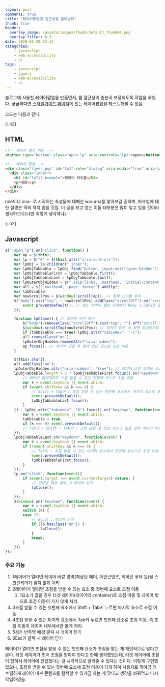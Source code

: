 ```yaml
---
layout: post
comments: true
title: "레이어팝업에 접근성을 불어넣다"
thumb: true
header:
  overlay_image: /assets/images/thumb/default_thumb04.png
  overlay_filter: 0.3
date: 2020-01-29 22:14
categories:
    - javascript
    - web-accessibility
    - ui
tags:
    - javascript
    - jquery
    - web-accessibility
    - ui
---
```

블로그에 사용할 레이어팝업을 만들면서, 웹 접근성이 충분히 보장되도록 작업을 하였다. 궁금하다면 <a href="/styleguide" class="bu-link2">스타일가이드 페이지</a>에 있는 레이어팝업을 테스트해볼 수 있음.

코드는 다음과 같다.

{:.h2}
## HTML
```html
<!-- 레이어 열기 버튼 -->
<button type="button" class="open_lp" aria-controls="lp1">open</button>

<!-- 레이어 팝업 -->
<div class="layer_pop" id="lp1" role="dialog" aria-modal="true" aria-labelledby="lpTit_example">
  <div class="inner">
    <h2 id="lpTit_example">레이어 타이틀</h2>
    <p>내용</p>
  </div>
</div>
```
role이나 aria- 로 시작하는 속성들에 대해선 wai-aria를 찾아보길 권하며, 마크업에 대한 설명은 딱히 적지 않을 것임. 이 글을 보고 있는 이들 대부분은 많이 알고 있을 것이라 생각하므로(나만 이렇게 생각하나)..

{:.h2}
## Javascript
```javascript
$(".open_lp").on("click", function() {
    var op = $(this);
    var lp = $("#" + $(this).attr("aria-controls"));
    var lpObj = lp.children(".inner");
    var lpObjTabbable = lpObj.find("button, input:not([type='hidden']), select, iframe, textarea, [href], [tabindex]:not([tabindex='-1'])");
    var lpObjTabbableFirst = lpObjTabbable.first();
    var lpObjTabbableLast = lpObjTabbable.last();
    var lpOuterObjHidden = $(".skip-links, .masthead, .initial-content, .search-content, .page__footer");
    var all = $(".masthead, .page__footer").add(lp);
    var tabDisable;
    var nowScrollPos = $(window).scrollTop(); // 현재 스크롤 위치
    $("body").css("top", - nowScrollPos).addClass("scrollOff").on("scroll touchmove mousewheel", function(event){
        event.preventDefault(); // iOS 레이어 열린 상태에서 body 스크롤되는 문제 fix
    });

    function lpClose() { // 레이어 닫기 함수
        $("body").removeClass("scrollOff").css("top", "").off("scroll touchmove mousewheel");
        $(window).scrollTop(nowScrollPos); // 레이어 닫은 후 화면 최상단으로 이동 방지
        if (tabDisable === true) lpObj.attr("tabindex", "-1");
        all.removeClass("on");
        lpOuterObjHidden.removeAttr("aria-hidden");
        op.focus(); // 레이어 닫은 후 원래 있던 곳으로 초점 이동
    }

    $(this).blur();
    all.addClass("on");        
    lpOuterObjHidden.attr("aria-hidden", "true"); // 레이어 바깥 영역을 스크린리더가 읽지 않게
    lpObjTabbable.length > 0 ? lpObjTabbableFirst.focus().on("keydown", function(event) { 
        // 레이어 열리자마자 초점 받을 수 있는 첫번째 요소로 초점 이동
        var k = event.keyCode || event.which;
        if (event.shiftKey && k === 9) {
            // Shift + Tab키 : 초점 받을 수 있는 첫번째 요소에서 마지막 요소로 초점 이동
            event.preventDefault();
            lpObjTabbableLast.focus();
        }
    }) : lpObj.attr("tabindex", "0").focus().on("keydown", function(event){
        var k = event.keyCode || event.which;
        tabDisable = true;
        if (k === 9) event.preventDefault();
        // Tab키 / Shift + Tab키 : 초점 받을 수 있는 요소가 없을 경우 레이어 밖으로 초점 이동 안되게
    });
    lpObjTabbableLast.on("keydown", function(event) {
        var k = event.keyCode || event.which;
        if (!event.shiftKey && k === 9) {
            // Tab키 : 초점 받을 수 있는 마지막 요소에서 첫번째 요소으로 초점 이동
            event.preventDefault();
            lpObjTabbableFirst.focus();
        }
    });
    lp.on("click", function(event){
        if (event.target !== event.currentTarget) return; {
            // 반투명 배경 클릭 시 레이어 닫기
            lpClose();
        }
    });
    $(window).on("keydown", function(event) {
        var k = event.keyCode || event.which;
        switch (k) {
        case 27:
            // Esc키 : 레이어 닫기
            if (lp.hasClass("on")) {
                lpClose();
            }
            break;
        }
    });
});
```
<div class="cont-box type1 mt--standard">
  <h3 class="cont-box__tit">주요 기능</h3>
  <ol class="bu-list--num type2 mt--standard">
    <li><em class="num">1</em>레이어가 열리면 레이어 바깥 영역(최상단 헤더, 메인콘텐츠, 최하단 푸터 등)을 스크린리더가 읽지 않게 처리</li>
    <li><em class="num">2</em>레이어가 열리면 초점을 받을 수 있는 요소 중 첫번째 요소로 초점 이동
        <ol>
            <li><em class="num">1</em>요소가 없을 경우 타겟 레이어(레이어의 container)로 초점 이동 및 레이어 밖으로 초점 이동이 가지 않게 처리.</li>
        </ol>
    </li>
    <li><em class="num">3</em>초점 받을 수 있는 첫번째 요소에서 Shift + Tab키 누르면 마지막 요소로 초점 이동</li>
    <li><em class="num">4</em>초점 받을 수 있는 마지막 요소에서 Tab키 누르면 첫번째 요소로 초점 이동. 즉 초점 이동이 레이어 내부에서만 돌게 처리.</li>
    <li><em class="num">5</em>검은 반투명 배경 클릭 시 레이어 닫기</li>
    <li><em class="num">6</em>Esc키 클릭 시 레이어 닫기</li>
  </ol>
</div>

레이어가 열리면 초점을 받을 수 있는 첫번째 요소가 초점을 받는 게 개인적으로 맞다고 본다. 타겟 레이어가 먼저 초점을 받아야 한다고 한때 생각했었는데, 타겟 레이어에 초점이 잡혀서 레이어에 진입했다는 걸 시각적으로 알려줄 수 있다는 것이다. 이렇게 구현했었으나, 초점을 받을 수 있는 첫번째 요소에 초점 이동이 되게 하여 사용자로 하여금 더 수월하게 레이어 내부 콘텐츠를 탐색할 수 있게끔 하는 게 맞다고 생각을 바꿔먹고 다시 작업하였음.